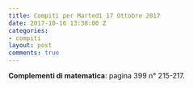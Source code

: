```yaml
---
title: Compiti per Martedì 17 Ottobre 2017
date: 2017-10-16 13:38:00 Z
categories:
- compiti
layout: post
comments: true
---
```


**Complementi di matematica**: pagina 399 n° 215-217.